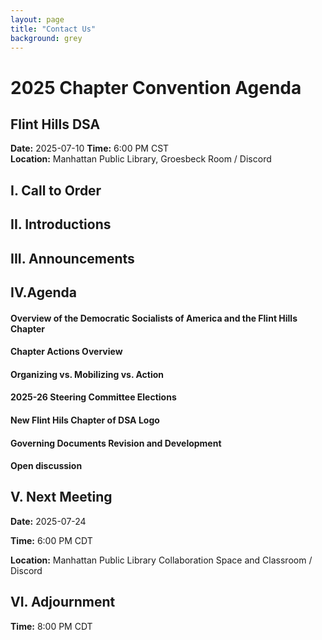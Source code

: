 ```yaml
---
layout: page
title: "Contact Us"
background: grey
---
```


# 2025 Chapter Convention Agenda
## Flint Hills DSA

**Date:** 2025-07-10
**Time:** 6:00 PM CST  
**Location:** Manhattan Public Library, Groesbeck Room / Discord  

## I. Call to Order

## II. Introductions

## III. Announcements

## IV.Agenda

#### Overview of the Democratic Socialists of America and the Flint Hills Chapter 

#### Chapter Actions Overview

#### Organizing vs. Mobilizing vs. Action 

#### 2025-26 Steering Committee Elections
 
#### New Flint Hils Chapter of DSA Logo  

#### Governing Documents Revision and Development 

#### Open discussion

## V. Next Meeting 
**Date:** 2025-07-24 

**Time:** 6:00 PM CDT  

**Location:** Manhattan Public Library Collaboration Space and Classroom / Discord  

## VI. Adjournment

**Time:** 8:00 PM CDT

